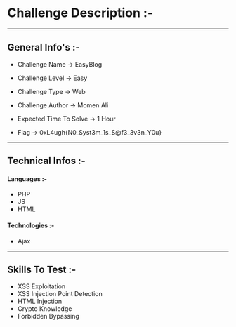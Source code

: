 # Challenge Description :-

_______________
## General Info's :-

* Challenge Name -> EasyBlog

* Challenge Level -> Easy

* Challenge Type -> Web

* Challenge Author -> Momen Ali

* Expected Time To Solve -> 1 Hour

* Flag -> 0xL4ugh{N0_Syst3m_1s_S@f3_3v3n_Y0u}
_______________
## Technical Infos :-

#### Languages :- 

* PHP
* JS
* HTML

#### Technologies :-

* Ajax
_______________

## Skills To Test :-

* XSS Exploitation
* XSS Injection Point Detection
* HTML Injection
* Crypto Knowledge
* Forbidden Bypassing
